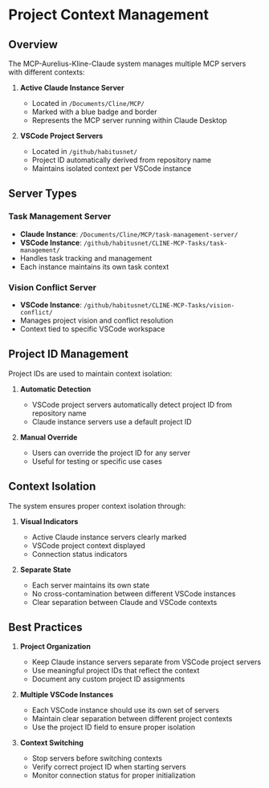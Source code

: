 # Project Context Management

## Overview

The MCP-Aurelius-Kline-Claude system manages multiple MCP servers with different contexts:

1. **Active Claude Instance Server**
   - Located in `/Documents/Cline/MCP/`
   - Marked with a blue badge and border
   - Represents the MCP server running within Claude Desktop

2. **VSCode Project Servers**
   - Located in `/github/habitusnet/`
   - Project ID automatically derived from repository name
   - Maintains isolated context per VSCode instance

## Server Types

### Task Management Server
- **Claude Instance**: `/Documents/Cline/MCP/task-management-server/`
- **VSCode Instance**: `/github/habitusnet/CLINE-MCP-Tasks/task-management/`
- Handles task tracking and management
- Each instance maintains its own task context

### Vision Conflict Server
- **VSCode Instance**: `/github/habitusnet/CLINE-MCP-Tasks/vision-conflict/`
- Manages project vision and conflict resolution
- Context tied to specific VSCode workspace

## Project ID Management

Project IDs are used to maintain context isolation:

1. **Automatic Detection**
   - VSCode project servers automatically detect project ID from repository name
   - Claude instance servers use a default project ID

2. **Manual Override**
   - Users can override the project ID for any server
   - Useful for testing or specific use cases

## Context Isolation

The system ensures proper context isolation through:

1. **Visual Indicators**
   - Active Claude instance servers clearly marked
   - VSCode project context displayed
   - Connection status indicators

2. **Separate State**
   - Each server maintains its own state
   - No cross-contamination between different VSCode instances
   - Clear separation between Claude and VSCode contexts

## Best Practices

1. **Project Organization**
   - Keep Claude instance servers separate from VSCode project servers
   - Use meaningful project IDs that reflect the context
   - Document any custom project ID assignments

2. **Multiple VSCode Instances**
   - Each VSCode instance should use its own set of servers
   - Maintain clear separation between different project contexts
   - Use the project ID field to ensure proper isolation

3. **Context Switching**
   - Stop servers before switching contexts
   - Verify correct project ID when starting servers
   - Monitor connection status for proper initialization
